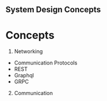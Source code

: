 ## System Design Concepts

# Concepts
1. Networking
  - Communication Protocols
  - REST 
  - Graphql
  - GRPC

2. Communication
